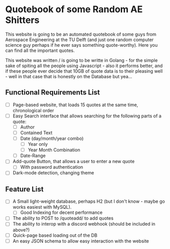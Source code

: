 # Quotebook of some Random AE Shitters

This website is going to be an automated quotebook of some guys from Aerospace Engineering at the TU Delft (and just one random computer science guy perhaps if he ever says something quote-worthy). Here you can find all the important quotes.

This website was written / is going to be writte in Golang - for the simple sake of spiting all the people using Javascript - also it performs better, and if these people ever decide that 10GB of quote data is to their pleasing well - well in that case that is honestly on the Database but yea...

## Functional Requirements List
- [ ] Page-based website, that loads 15 quotes at the same time, chronological order
- [ ] Easy Search interface that allows searching for the following parts of a quote:
  - [ ] Author
  - [ ] Contained Text
  - [ ] Date (day/month/year combo)
    - [ ] Year only
    - [ ] Year Month Combination
  - [ ] Date-Range 
- [ ] Add-quote Button, that allows a user to enter a new quote
  - [ ] With password authentication 
- [ ] Dark-mode detection, changing theme

## Feature List
- [ ] A Small light-weight database, perhaps H2 (but I don't know - maybe go works easiest with MySQL).
  - [ ] Good Indexing for decent performance
- [ ] The ability to POST to /quoteadd/ to add quotes
- [ ] The ability to interop with a discord webhook (should be included in above?)
- [ ] Quick-page based loading out of the DB
- [ ] An easy JSON schema to allow easy interaction with the website
